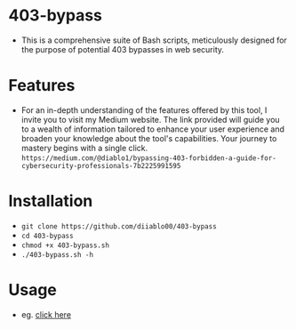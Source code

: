 # 403-bypass

- This is a comprehensive suite of Bash scripts, meticulously designed for the purpose of potential 403 bypasses in web security.

# Features

- For an in-depth understanding of the features offered by this tool, I invite you to visit my Medium website. The link provided will guide you to a wealth of information tailored to enhance your user experience and broaden your knowledge about the tool's capabilities. Your journey to mastery begins with a single click. `https://medium.com/@diablo1/bypassing-403-forbidden-a-guide-for-cybersecurity-professionals-7b2225991595`

# Installation

   * `git clone https://github.com/diiablo00/403-bypass`
   * `cd 403-bypass`
   * `chmod +x 403-bypass.sh`
   * `./403-bypass.sh -h`

# Usage

- eg. [click here](www.google.com)

